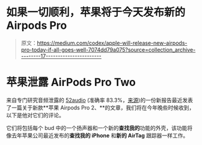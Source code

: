 # 如果一切顺利，苹果将于今天发布新的 Airpods Pro

> 原文：<https://medium.com/codex/apple-will-release-new-airpods-pro-today-if-all-goes-well-7074dd79a075?source=collection_archive---------17----------------------->

# 苹果泄露 AirPods Pro Two

来自专门研究音频泄露的 [52audio](https://appletrack.com/52audio/) (准确率 83.3%，[来源](https://www.52audio.com/archives/123351.html))的一份新报告最近发表了一篇关于新款**苹果 Airpods Pro 2、**的文章，我们将在今年晚些时候收到，以下是他对它们的评论。

它们将包括每个 bud 中的一个扬声器和一个新的**查找我的**功能的外壳，该功能将像去年苹果公司最近发布的**查找我的 iPhone** 和**新的 AirTag** 跟踪器一样工作。